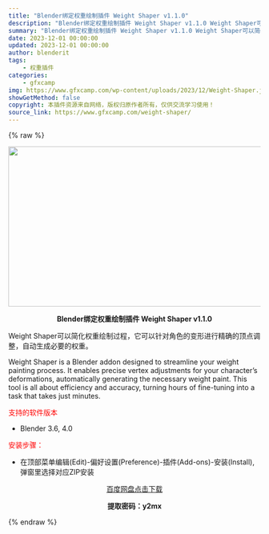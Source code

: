 ```yaml
---
title: "Blender绑定权重绘制插件 Weight Shaper v1.1.0"
description: "Blender绑定权重绘制插件 Weight Shaper v1.1.0 Weight Shaper可以简化权重绘制过程，它可以针对角色的变形进行精确的顶点调整，自动生成必要的权重。 Weight S..."
summary: "Blender绑定权重绘制插件 Weight Shaper v1.1.0 Weight Shaper可以简化权重绘制过程，它可以针对角色的变形进行精确的顶点调整，自动生成必要的权重。 Weight S..."
date: 2023-12-01 00:00:00
updated: 2023-12-01 00:00:00
author: blenderit
tags: 
    - 权重插件
categories:
    - gfxcamp
img: https://www.gfxcamp.com/wp-content/uploads/2023/12/Weight-Shaper.jpg
showGetMethod: false
copyright: 本插件资源来自网络，版权归原作者所有，仅供交流学习使用！
source_link: https://www.gfxcamp.com/weight-shaper/
---
```


{% raw %}
<div><p><img decoding="async" class="aligncenter size-full wp-image-117044" src="https://www.gfxcamp.com/wp-content/uploads/2023/12/Weight-Shaper.jpg" data-src="https://www.gfxcamp.com/wp-content/uploads/2023/12/Weight-Shaper.jpg" alt="" width="640" height="320" data-srcset="https://www.gfxcamp.com/wp-content/uploads/2023/12/Weight-Shaper.jpg 640w, https://www.gfxcamp.com/wp-content/uploads/2023/12/Weight-Shaper-150x75.jpg 150w" data-sizes="(max-width: 640px) 100vw, 640px"></p><p style="text-align: center;"><strong>Blender绑定权重绘制插件 Weight Shaper v1.1.0</strong></p><p>Weight Shaper可以简化权重绘制过程，它可以针对角色的变形进行精确的顶点调整，自动生成必要的权重。</p><p>Weight Shaper is a Blender addon designed to streamline your weight painting process. It enables precise vertex adjustments for your character’s deformations, automatically generating the necessary weight paint. This tool is all about efficiency and accuracy, turning hours of fine-tuning into a task that takes just minutes.</p><p><span style="color: #ff0000;">支持的软件版本</span></p><ul>
<li>Blender 3.6, 4.0</li>
</ul><p><span style="color: #ff0000;">安装步骤：</span></p><ul>
<li>在顶部菜单编辑(Edit)-偏好设置(Preference)-插件(Add-ons)-安装(Install),弹窗里选择对应ZIP安装</li>
</ul><p style="text-align: center;"><a class="maxbutton-3 maxbutton maxbutton-baidu" target="_blank" rel="noopener" href="https://pan.baidu.com/s/1J1h07MSV_j1EvWcbZJRRxA?pwd=y2mx"><span class="mb-text">百度网盘点击下载</span></a></p><p style="text-align: center;"><strong>提取密码：y2mx</strong></p></div>
<div style="display: none">gfxcamp</div>
{% endraw %}